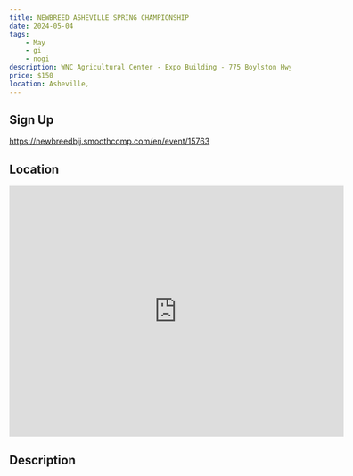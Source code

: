 ```yaml
---
title: NEWBREED ASHEVILLE SPRING CHAMPIONSHIP
date: 2024-05-04
tags:
    - May
    - gi 
    - nogi 
description: WNC Agricultural Center - Expo Building - 775 Boylston Hwy, Fletcher, NC
price: $150
location: Asheville,
---
```

## Sign Up
https://newbreedbjj.smoothcomp.com/en/event/15763

## Location
<iframe src="https://www.google.com/maps/embed?pb=!1m18!1m12!1m3!1d12345.6789!2d-82.5310128!3d35.4285930!2m3!1f0!2f0!3f0!3m2!1i1024!2i768!4f13.1!3m3!1m2!1s0x0%3A0x0!2z35.4285930!5e0!3m2!1sen!2sus!4v1234567890" width="600" height="450" style="border:0;" allowfullscreen="" loading="lazy"></iframe>

## Description
